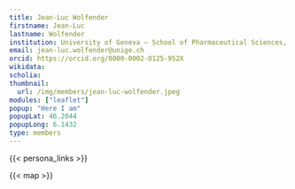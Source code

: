 ```yaml
---
title: Jean‑Luc Wolfender
firstname: Jean‑Luc
lastname: Wolfender
institution: University of Geneva – School of Pharmaceutical Sciences, Phytochemistry & Bioactive Natural Product Research Unit
email: jean‑luc.wolfender@unige.ch
orcid: https://orcid.org/0000-0002-0125-952X
wikidata:
scholia:
thumbnail:
  url: /img/members/jean-luc-wolfender.jpeg
modules: ["leaflet"]
popup: "Here I am"
popupLat: 46.2044
popupLong: 6.1432
type: members
---
```


{{< persona_links >}}

{{< map >}}
